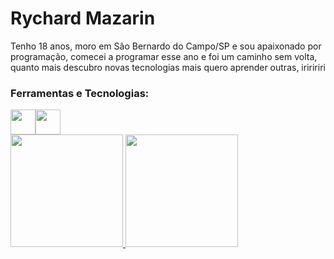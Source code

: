 <link rel="stylesheet" href="https://cdn.jsdelivr.net/gh/devicons/devicon@v2.15.1/devicon.min.css">
<h1>Rychard Mazarin</h1>
<p>Tenho 18 anos, moro em São Bernardo do Campo/SP e sou apaixonado por programação, comecei a programar esse ano e foi um caminho sem volta, quanto mais descubro novas tecnologias mais quero aprender outras, iriririri</p>

### Ferramentas e Tecnologias:

<i class="devicon-adonisjs-original ">
  <img src="https://cdn.jsdelivr.net/gh/devicons/devicon/icons/adonisjs/adonisjs-original.svg" width="40" height="40" /><img src="https://cdn.jsdelivr.net/gh/devicons/devicon/icons/adonisjs/adonisjs-original.svg" width="40" height="40" />
</i>






<div>
  <a href="https://github.com/rychardmazarin30">
  <img height="180em" src="https://github-readme-stats.vercel.app/api/top-langs/?username=rychardmazarin30&layout=compact&langs_count=7&theme=dracula"/>
  <img height="180em" src="https://github-readme-stats.vercel.app/api?username=rychardmazarin30&show_icons=true&theme=dracula&include_all_commits=true&count_private=true"/>
</div>
